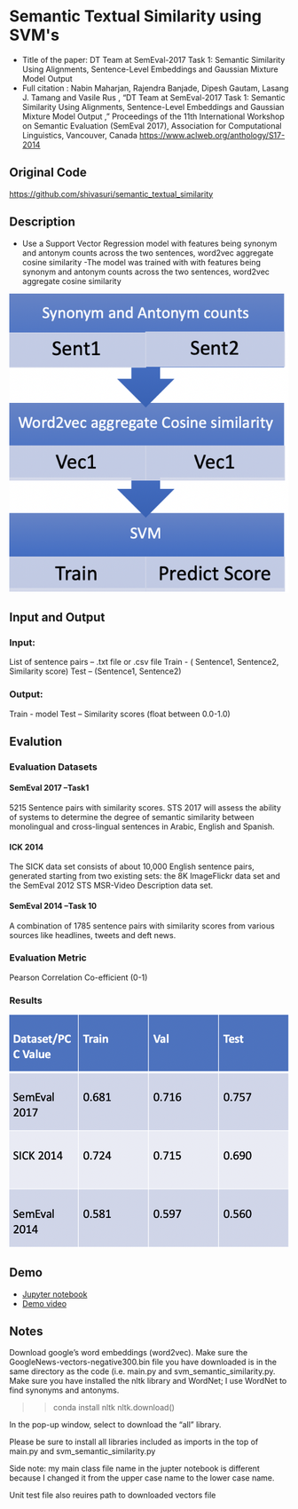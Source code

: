 #  Semantic Textual Similarity using SVM's

- Title of the paper: DT Team at SemEval-2017 Task 1: Semantic Similarity Using Alignments, Sentence-Level Embeddings and Gaussian Mixture Model Output 
- Full citation : Nabin Maharjan, Rajendra Banjade, Dipesh Gautam, Lasang J. Tamang and Vasile Rus , “DT Team at SemEval-2017 Task 1: Semantic Similarity Using Alignments, Sentence-Level Embeddings and Gaussian Mixture Model Output ,” Proceedings of the 11th International Workshop on Semantic Evaluation (SemEval 2017), Association for Computational Linguistics, Vancouver, Canada 
https://www.aclweb.org/anthology/S17-2014


## Original Code
https://github.com/shivasuri/semantic_textual_similarity


## Description
- Use a Support Vector Regression model with features being synonym and antonym
 counts across the two sentences, word2vec aggregate cosine similarity
-The model was trained with with features being synonym and antonym
 counts across the two sentences, word2vec aggregate cosine similarity

 ![architecture](resources/svm_sts.png)


## Input and Output

### Input:
List of sentence pairs – .txt file or .csv file
Train - ( Sentence1, Sentence2, Similarity score)
Test – (Sentence1, Sentence2)
 
### Output:
Train - model
Test – Similarity scores (float between 0.0-1.0)


## Evalution

### Evaluation Datasets

#### SemEval 2017 –Task1
5215 Sentence pairs with similarity scores.
STS 2017 will assess the ability of systems to determine the degree of semantic similarity between monolingual and cross-lingual sentences in Arabic, English and Spanish.

#### ICK 2014
The SICK data set consists of about 10,000 English sentence pairs, generated starting from two existing sets: the 8K ImageFlickr data set and the SemEval 2012 STS MSR-Video Description data set. 

#### SemEval 2014 –Task 10
A combination of 1785 sentence pairs with similarity scores from various sources like headlines, tweets and deft news.

### Evaluation Metric

Pearson Correlation Co-efficient (0-1)

### Results

![svm_sts_reults](resources/svm_sts_results.png)


## Demo

- [Jupyter notebook](https://drive.google.com/file/d/1GjNHq6gacdm5NClbl2EFC5Ve_9HQt2yg/view?usp=sharing)
- [Demo video](https://www.youtube.com/watch?v=mWkb76sAt6c)

## Notes

Download google’s word embeddings (word2vec). Make sure the GoogleNews-vectors-negative300.bin file you have downloaded is in the same directory as the code (i.e. main.py and svm_semantic_similarity.py.
Make sure you have installed the nltk library and WordNet; I use WordNet to find synonyms and antonyms.
>> conda install nltk
>> nltk.download()

In the pop-up window, select to download the “all” library.

Please be sure to install all libraries included as imports in the top of main.py and svm_semantic_similarity.py

Side note: my main class file name in the jupter notebook is different because I changed it from the upper case name to the lower case name.

Unit test file also reuires path to downloaded vectors file